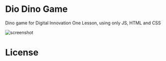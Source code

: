 # Dio Dino Game 
Dino game for Digital Innovation One Lesson, using only JS, HTML and CSS

![screenshot](jogoDinossauro/img/example.pngexample.png?raw=true "screenshot")

# License

